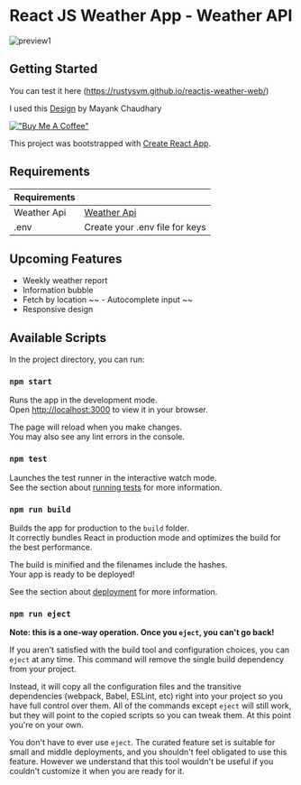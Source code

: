 # React JS Weather App - Weather API

![preview1](https://user-images.githubusercontent.com/92743495/230665202-5f4dd3a0-b56d-4c93-b0af-b152a165cb19.png)

## Getting Started 

You can test it here (https://rustysym.github.io/reactjs-weather-web/)

I used this [Design](https://www.figma.com/community/file/1005161083412880387/Weather-App) by Mayank Chaudhary

[!["Buy Me A Coffee"](https://www.buymeacoffee.com/assets/img/custom_images/orange_img.png)](https://www.buymeacoffee.com/emrekalfa)

This project was bootstrapped with [Create React App](https://github.com/facebook/create-react-app).

## Requirements

| Requirements |  |
| --- | --- |
| Weather Api | [Weather Api](https://www.weatherapi.com)|
| .env | Create your .env file for keys|

## Upcoming Features

- Weekly weather report
- Information bubble
- Fetch by location
~~ - Autocomplete input ~~
- Responsive design

## Available Scripts

In the project directory, you can run:

### `npm start`

Runs the app in the development mode.\
Open [http://localhost:3000](http://localhost:3000) to view it in your browser.

The page will reload when you make changes.\
You may also see any lint errors in the console.

### `npm test`

Launches the test runner in the interactive watch mode.\
See the section about [running tests](https://facebook.github.io/create-react-app/docs/running-tests) for more information.

### `npm run build`

Builds the app for production to the `build` folder.\
It correctly bundles React in production mode and optimizes the build for the best performance.

The build is minified and the filenames include the hashes.\
Your app is ready to be deployed!

See the section about [deployment](https://facebook.github.io/create-react-app/docs/deployment) for more information.

### `npm run eject`

**Note: this is a one-way operation. Once you `eject`, you can't go back!**

If you aren't satisfied with the build tool and configuration choices, you can `eject` at any time. This command will remove the single build dependency from your project.

Instead, it will copy all the configuration files and the transitive dependencies (webpack, Babel, ESLint, etc) right into your project so you have full control over them. All of the commands except `eject` will still work, but they will point to the copied scripts so you can tweak them. At this point you're on your own.

You don't have to ever use `eject`. The curated feature set is suitable for small and middle deployments, and you shouldn't feel obligated to use this feature. However we understand that this tool wouldn't be useful if you couldn't customize it when you are ready for it.


